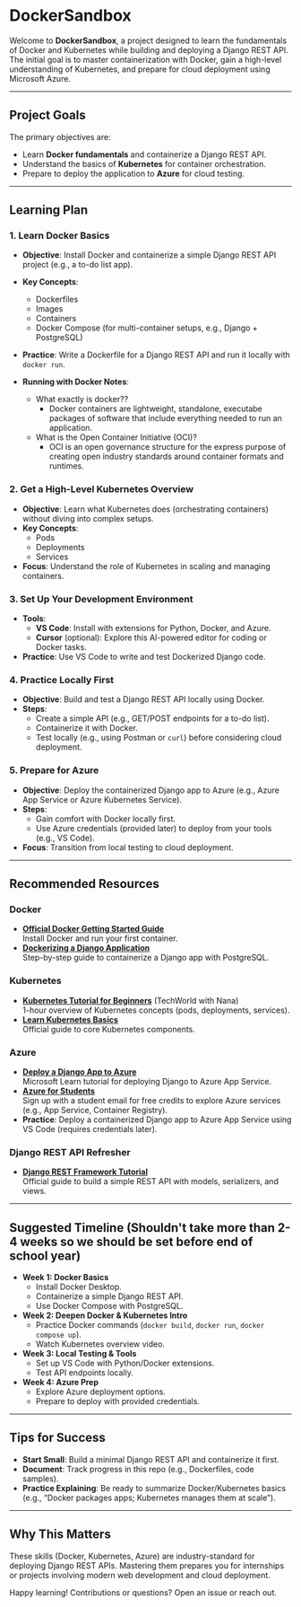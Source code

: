 # DockerSandbox

Welcome to **DockerSandbox**, a project designed to learn the fundamentals of Docker and Kubernetes while building and deploying a Django REST API. The initial goal is to master containerization with Docker, gain a high-level understanding of Kubernetes, and prepare for cloud deployment using Microsoft Azure.

---

## Project Goals
The primary objectives are:
- Learn **Docker fundamentals** and containerize a Django REST API.
- Understand the basics of **Kubernetes** for container orchestration.
- Prepare to deploy the application to **Azure** for cloud testing.

---

## Learning Plan

### 1. Learn Docker Basics
- **Objective**: Install Docker and containerize a simple Django REST API project (e.g., a to-do list app).
- **Key Concepts**:
  - Dockerfiles
  - Images
  - Containers
  - Docker Compose (for multi-container setups, e.g., Django + PostgreSQL)
- **Practice**: Write a Dockerfile for a Django REST API and run it locally with `docker run`.

- **Running with Docker Notes**:
  - What exactly is docker??
    - Docker containers are lightweight, standalone, executabe packages of software that include everything needed to run an application.
  - What is the Open Container Initiative (OCI)?
    - OCI is an open governance structure for the express purpose of creating open industry standards around container formats and runtimes.

### 2. Get a High-Level Kubernetes Overview
- **Objective**: Learn what Kubernetes does (orchestrating containers) without diving into complex setups.
- **Key Concepts**:
  - Pods
  - Deployments
  - Services
- **Focus**: Understand the role of Kubernetes in scaling and managing containers.

### 3. Set Up Your Development Environment
- **Tools**:
  - **VS Code**: Install with extensions for Python, Docker, and Azure.
  - **Cursor** (optional): Explore this AI-powered editor for coding or Docker tasks.
- **Practice**: Use VS Code to write and test Dockerized Django code.

### 4. Practice Locally First
- **Objective**: Build and test a Django REST API locally using Docker.
- **Steps**:
  - Create a simple API (e.g., GET/POST endpoints for a to-do list).
  - Containerize it with Docker.
  - Test locally (e.g., using Postman or `curl`) before considering cloud deployment.

### 5. Prepare for Azure
- **Objective**: Deploy the containerized Django app to Azure (e.g., Azure App Service or Azure Kubernetes Service).
- **Steps**:
  - Gain comfort with Docker locally first.
  - Use Azure credentials (provided later) to deploy from your tools (e.g., VS Code).
- **Focus**: Transition from local testing to cloud deployment.

---

## Recommended Resources

### Docker
- **[Official Docker Getting Started Guide](https://docs.docker.com/get-started/)**  
  Install Docker and run your first container.
- **[Dockerizing a Django Application](https://testdriven.io/blog/dockerizing-django-with-postgres-gunicorn-and-nginx/)**  
  Step-by-step guide to containerize a Django app with PostgreSQL.

### Kubernetes
- **[Kubernetes Tutorial for Beginners](https://www.youtube.com/watch?v=X48VuDVv0do)** (TechWorld with Nana)  
  1-hour overview of Kubernetes concepts (pods, deployments, services).
- **[Learn Kubernetes Basics](https://kubernetes.io/docs/tutorials/kubernetes-basics/)**  
  Official guide to core Kubernetes components.

### Azure
- **[Deploy a Django App to Azure](https://learn.microsoft.com/en-us/azure/app-service/quickstart-python)**  
  Microsoft Learn tutorial for deploying Django to Azure App Service.
- **[Azure for Students](https://azure.microsoft.com/en-us/free/students/)**  
  Sign up with a student email for free credits to explore Azure services (e.g., App Service, Container Registry).
- **Practice**: Deploy a containerized Django app to Azure App Service using VS Code (requires credentials later).

### Django REST API Refresher
- **[Django REST Framework Tutorial](https://www.django-rest-framework.org/tutorial/quickstart/)**  
  Official guide to build a simple REST API with models, serializers, and views.

---

## Suggested Timeline (Shouldn't take more than 2-4 weeks so we should be set before end of school year)
- **Week 1: Docker Basics**  
  - Install Docker Desktop.  
  - Containerize a simple Django REST API.  
  - Use Docker Compose with PostgreSQL.  
- **Week 2: Deepen Docker & Kubernetes Intro**  
  - Practice Docker commands (`docker build`, `docker run`, `docker compose up`).  
  - Watch Kubernetes overview video.  
- **Week 3: Local Testing & Tools**  
  - Set up VS Code with Python/Docker extensions.  
  - Test API endpoints locally.  
- **Week 4: Azure Prep**  
  - Explore Azure deployment options.  
  - Prepare to deploy with provided credentials.

---

## Tips for Success
- **Start Small**: Build a minimal Django REST API and containerize it first.
- **Document**: Track progress in this repo (e.g., Dockerfiles, code samples).
- **Practice Explaining**: Be ready to summarize Docker/Kubernetes basics (e.g., “Docker packages apps; Kubernetes manages them at scale”).

---

## Why This Matters
These skills (Docker, Kubernetes, Azure) are industry-standard for deploying Django REST APIs. Mastering them prepares you for internships or projects involving modern web development and cloud deployment.

Happy learning! Contributions or questions? Open an issue or reach out.